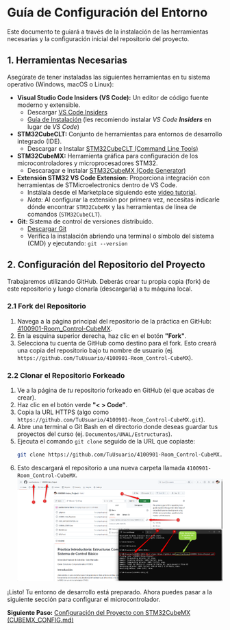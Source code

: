 # Guía de Configuración del Entorno

Este documento te guiará a través de la instalación de las herramientas necesarias y la configuración inicial del repositorio del proyecto.

## 1. Herramientas Necesarias

Asegúrate de tener instaladas las siguientes herramientas en tu sistema operativo (Windows, macOS o Linux):

*   **Visual Studio Code Insiders (VS Code):** Un editor de código fuente moderno y extensible.
    *   Descargar [VS Code Insiders](https://code.visualstudio.com/insiders/)
    *   [Guía de Instalación](https://www.youtube.com/watch?v=8JCVAiSZAAM) (les recomiendo instalar *VS Code* ***Insiders*** en lugar de *VS Code*)
*   **STM32CubeCLT:** Conjunto de herramientas para entornos de desarrollo integrado (IDE).
    *   Descargar e Instalar [STM32CubeCLT (Command Line Tools)](https://www.st.com/en/development-tools/stm32cubeclt.html) 
*   **STM32CubeMX:** Herramienta gráfica para configuración de los microcontroladores y microprocesadores STM32.
    *   Descaragar e Instalar [STM32CubeMX (Code Generator)](https://www.st.com/en/development-tools/stm32cubemx.html) 
*   **Extensión STM32 VS Code Extension:** Proporciona integración con herramientas de STMicroelectronics dentro de VS Code.
    *   Instálala desde el Marketplace siguiendo este [video tutorial](https://www.youtube.com/watch?v=DLmbNfUh62E).
    *   *Nota:* Al configurar la extensión por primera vez, necesitas indicarle dónde encontrar `STM32CubeMX` y las herramientas de línea de comandos (`STM32CubeCLT`).
*   **Git:** Sistema de control de versiones distribuido.
    *   [Descargar Git](https://git-scm.com/downloads)
    *   Verifica la instalación abriendo una terminal o símbolo del sistema (CMD) y ejecutando: `git --version`

## 2. Configuración del Repositorio del Proyecto

Trabajaremos utilizando GitHub. Deberás crear tu propia copia (fork) de este repositorio y luego clonarla (descargarla) a tu máquina local.

### 2.1 Fork del Repositorio

1.  Navega a la página principal del repositorio de la práctica en GitHub: [4100901-Room_Control-CubeMX](https://github.com/saacifuentesmu/4100901-Room_Control-CubeMX).
2.  En la esquina superior derecha, haz clic en el botón **"Fork"**.
3.  Selecciona tu cuenta de GitHub como destino para el fork. Esto creará una copia del repositorio bajo tu nombre de usuario (ej. `https://github.com/TuUsuario/4100901-Room_Control-CubeMX`).

### 2.2 Clonar el Repositorio Forkeado

1.  Ve a la página de *tu* repositorio forkeado en GitHub (el que acabas de crear).
2.  Haz clic en el botón verde **"< > Code"**.
3.  Copia la URL HTTPS (algo como `https://github.com/TuUsuario/4100901-Room_Control-CubeMX.git`).
4.  Abre una terminal o Git Bash en el directorio donde deseas guardar tus proyectos del curso (ej. `Documentos/UNAL/Estructuras`).
5.  Ejecuta el comando `git clone` seguido de la URL que copiaste:
    ```bash
    git clone https://github.com/TuUsuario/4100901-Room_Control-CubeMX.git
    ```
6.  Esto descargará el repositorio a una nueva carpeta llamada `4100901-Room_Control-CubeMX`.
![repo_clone](assets/repo_clone.png)


¡Listo! Tu entorno de desarrollo está preparado. Ahora puedes pasar a la siguiente sección para configurar el microcontrolador.

**Siguiente Paso:** [Configuración del Proyecto con STM32CubeMX (CUBEMX_CONFIG.md)](CUBEMX_CONFIG.md)
